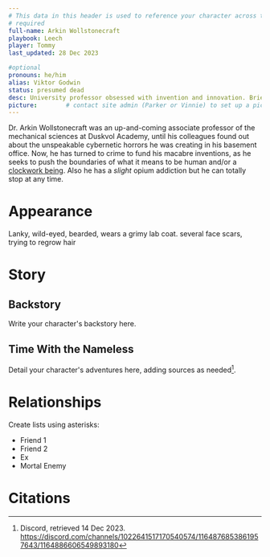 ```yaml
---
# This data in this header is used to reference your character across the entire website. 
# required
full-name: Arkin Wollstonecraft
playbook: Leech
player: Tommy
last_updated: 28 Dec 2023

#optional
pronouns: he/him
alias: Viktor Godwin
status: presumed dead
desc: University professor obsessed with invention and innovation. Briefly replaced by the Clockmaker. Mechanical genius. Considered dead.
picture:        # contact site admin (Parker or Vinnie) to set up a picture.
---
```


Dr. Arkin Wollstonecraft was an up-and-coming associate professor of the mechanical sciences at Duskvol Academy, until his colleagues found out about the unspeakable cybernetic horrors he was creating in his basement office. Now, he has turned to crime to fund his macabre inventions, as he seeks to push the boundaries of what it means to be human and/or a [clockwork being](the-clockmaker). Also he has a *slight* opium addiction but he can totally stop at any time.


# Appearance
Lanky, wild-eyed, bearded, wears a grimy lab coat. several face scars, trying to regrow hair

# Story
## Backstory
Write your character's backstory here. 

## Time With the Nameless
Detail your character's adventures here, adding sources as needed[^example-footnote].

# Relationships
Create lists using asterisks:

* Friend 1
* Friend 2
* Ex
* Mortal Enemy

# Citations

[^example-footnote]: Discord, retrieved 14 Dec 2023. <https://discord.com/channels/1022641517170540574/1164876853861957643/1164886606549893180>